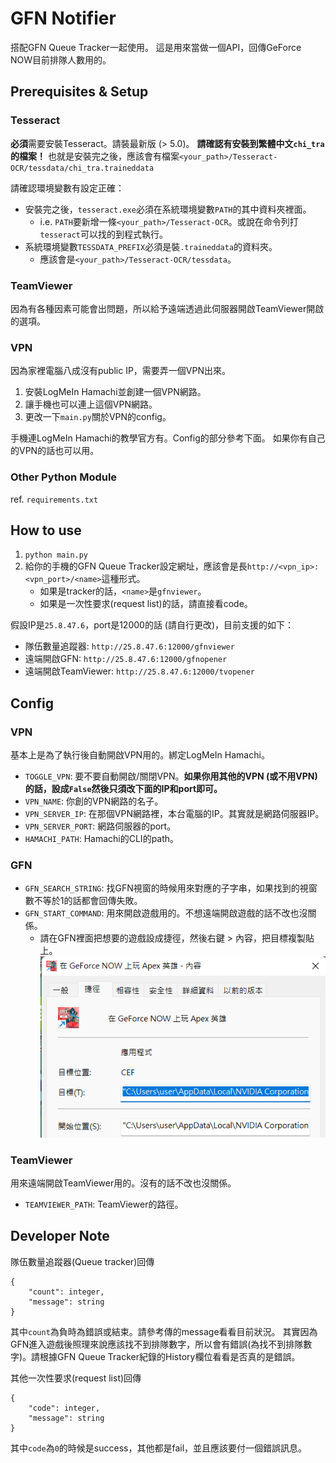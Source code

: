 # GFN Notifier

搭配GFN Queue Tracker一起使用。
這是用來當做一個API，回傳GeForce NOW目前排隊人數用的。

## Prerequisites & Setup
### Tesseract
**必須**需要安裝Tesseract。請裝最新版 (> 5.0)。
**請確認有安裝到繁體中文`chi_tra`的檔案！** 也就是安裝完之後，應該會有檔案`<your_path>/Tesseract-OCR/tessdata/chi_tra.traineddata`

請確認環境變數有設定正確：
+ 安裝完之後，`tesseract.exe`必須在系統環境變數`PATH`的其中資料夾裡面。
  + i.e. `PATH`要新增一條`<your_path>/Tesseract-OCR`。或說在命令列打`tesseract`可以找的到程式執行。
+ 系統環境變數`TESSDATA_PREFIX`必須是裝`.traineddata`的資料夾。
  + 應該會是`<your_path>/Tesseract-OCR/tessdata`。

### TeamViewer
因為有各種因素可能會出問題，所以給予遠端透過此伺服器開啟TeamViewer開啟的選項。

### VPN
因為家裡電腦八成沒有public IP，需要弄一個VPN出來。
1. 安裝LogMeIn Hamachi並創建一個VPN網路。
2. 讓手機也可以連上這個VPN網路。
3. 更改一下`main.py`關於VPN的config。

手機連LogMeIn Hamachi的教學官方有。Config的部分參考下面。
如果你有自己的VPN的話也可以用。

### Other Python Module
ref. `requirements.txt`

## How to use
1. `python main.py`
2. 給你的手機的GFN Queue Tracker設定網址，應該會是長`http://<vpn_ip>:<vpn_port>/<name>`這種形式。
    + 如果是tracker的話，`<name>`是`gfnviewer`。
    + 如果是一次性要求(request list)的話，請直接看code。

假設IP是`25.8.47.6`，port是12000的話 (請自行更改)，目前支援的如下：
+ 隊伍數量追蹤器: `http://25.8.47.6:12000/gfnviewer`
+ 遠端開啟GFN: `http://25.8.47.6:12000/gfnopener`
+ 遠端開啟TeamViewer: `http://25.8.47.6:12000/tvopener`

## Config
### VPN
基本上是為了執行後自動開啟VPN用的。綁定LogMeIn Hamachi。
+ `TOGGLE_VPN`: 要不要自動開啟/關閉VPN。**如果你用其他的VPN (或不用VPN) 的話，設成`False`然後只須改下面的IP和port即可。**
+ `VPN_NAME`: 你創的VPN網路的名子。
+ `VPN_SERVER_IP`: 在那個VPN網路裡，本台電腦的IP。其實就是網路伺服器IP。
+ `VPN_SERVER_PORT`: 網路伺服器的port。
+ `HAMACHI_PATH`: Hamachi的CLI的path。

### GFN
+ `GFN_SEARCH_STRING`: 找GFN視窗的時候用來對應的子字串，如果找到的視窗數不等於1的話都會回傳失敗。
+ `GFN_START_COMMAND`: 用來開啟遊戲用的。不想遠端開啟遊戲的話不改也沒關係。
  + 請在GFN裡面把想要的遊戲設成捷徑，然後右鍵 > 內容，把目標複製貼上。
![](images/gfn_start_command.png)

### TeamViewer
用來遠端開啟TeamViewer用的。沒有的話不改也沒關係。
+ `TEAMVIEWER_PATH`: TeamViewer的路徑。

## Developer Note
隊伍數量追蹤器(Queue tracker)回傳
```
{
    "count": integer,
    "message": string
}
```
其中`count`為負時為錯誤或結束。請參考傳的message看看目前狀況。
其實因為GFN進入遊戲後照理來說應該找不到排隊數字，所以會有錯誤(為找不到排隊數字)。請根據GFN Queue Tracker紀錄的History欄位看看是否真的是錯誤。

其他一次性要求(request list)回傳
```
{
    "code": integer,
    "message": string
}
```
其中`code`為`0`的時候是success，其他都是fail，並且應該要付一個錯誤訊息。